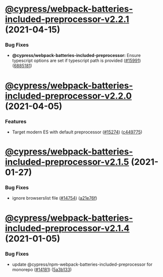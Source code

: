 # [@cypress/webpack-batteries-included-preprocessor-v2.2.1](https://github.com/cypress-io/cypress/compare/@cypress/webpack-batteries-included-preprocessor-v2.2.0...@cypress/webpack-batteries-included-preprocessor-v2.2.1) (2021-04-15)


### Bug Fixes

* **@cypress/webpack-batteries-included-preprocessor:** Ensure typescript options are set if typescript path is provided ([#15991](https://github.com/cypress-io/cypress/issues/15991)) ([6885181](https://github.com/cypress-io/cypress/commit/688518126297c08fbfa572fcef10ee9bbf49b6c8))

# [@cypress/webpack-batteries-included-preprocessor-v2.2.0](https://github.com/cypress-io/cypress/compare/@cypress/webpack-batteries-included-preprocessor-v2.1.5...@cypress/webpack-batteries-included-preprocessor-v2.2.0) (2021-04-05)


### Features

* Target modern ES with default preprocessor ([#15274](https://github.com/cypress-io/cypress/issues/15274)) ([c449775](https://github.com/cypress-io/cypress/commit/c4497752d87470b26a9c94f3c6dc60e993e4a83e))

# [@cypress/webpack-batteries-included-preprocessor-v2.1.5](https://github.com/cypress-io/cypress/compare/@cypress/webpack-batteries-included-preprocessor-v2.1.4...@cypress/webpack-batteries-included-preprocessor-v2.1.5) (2021-01-27)


### Bug Fixes

* ignore browserslist file ([#14754](https://github.com/cypress-io/cypress/issues/14754)) ([a21e76f](https://github.com/cypress-io/cypress/commit/a21e76fb0fb8706b4a188bc944137fb33030b42a))

# [@cypress/webpack-batteries-included-preprocessor-v2.1.4](https://github.com/cypress-io/cypress/compare/@cypress/webpack-batteries-included-preprocessor-v2.1.3...@cypress/webpack-batteries-included-preprocessor-v2.1.4) (2021-01-05)


### Bug Fixes

* update @cypress/npm-webpack-batteries-included-preprocessor for monorepo ([#14181](https://github.com/cypress-io/cypress/issues/14181)) ([5a3b133](https://github.com/cypress-io/cypress/commit/5a3b1338e0ec3edf6b60b47929d8a51faf3c9b85))
